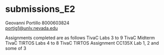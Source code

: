 # submissions_E2
Geovanni Portillo
8000603824  
portig1@unlv.nevada.edu

Assignments completed are as follows
TivaC Labs 3 to 9
TivaC Midterm
TivaC TIRTOS Labs 4 to 8
TivaC TIRTOS Assignment
CC135X Lab 1, 2 and some of 3
